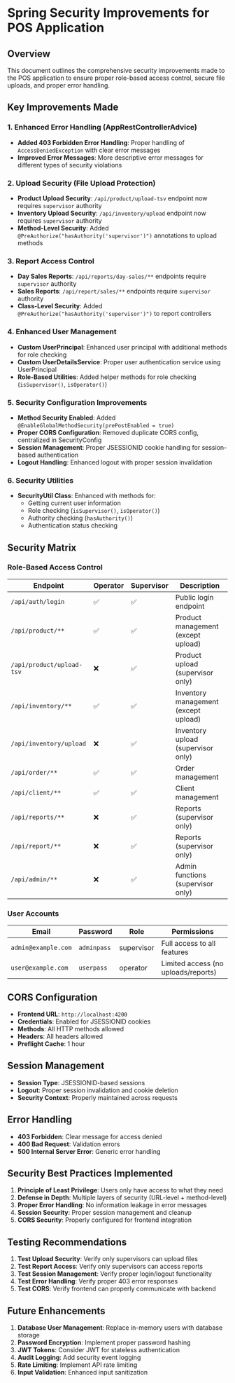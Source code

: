 # Spring Security Improvements for POS Application

## Overview
This document outlines the comprehensive security improvements made to the POS application to ensure proper role-based access control, secure file uploads, and proper error handling.

## Key Improvements Made

### 1. Enhanced Error Handling (AppRestControllerAdvice)
- **Added 403 Forbidden Error Handling**: Proper handling of `AccessDeniedException` with clear error messages
- **Improved Error Messages**: More descriptive error messages for different types of security violations

### 2. Upload Security (File Upload Protection)
- **Product Upload Security**: `/api/product/upload-tsv` endpoint now requires `supervisor` authority
- **Inventory Upload Security**: `/api/inventory/upload` endpoint now requires `supervisor` authority
- **Method-Level Security**: Added `@PreAuthorize("hasAuthority('supervisor')")` annotations to upload methods

### 3. Report Access Control
- **Day Sales Reports**: `/api/reports/day-sales/**` endpoints require `supervisor` authority
- **Sales Reports**: `/api/report/sales/**` endpoints require `supervisor` authority
- **Class-Level Security**: Added `@PreAuthorize("hasAuthority('supervisor')")` to report controllers

### 4. Enhanced User Management
- **Custom UserPrincipal**: Enhanced user principal with additional methods for role checking
- **Custom UserDetailsService**: Proper user authentication service using UserPrincipal
- **Role-Based Utilities**: Added helper methods for role checking (`isSupervisor()`, `isOperator()`)

### 5. Security Configuration Improvements
- **Method Security Enabled**: Added `@EnableGlobalMethodSecurity(prePostEnabled = true)`
- **Proper CORS Configuration**: Removed duplicate CORS config, centralized in SecurityConfig
- **Session Management**: Proper JSESSIONID cookie handling for session-based authentication
- **Logout Handling**: Enhanced logout with proper session invalidation

### 6. Security Utilities
- **SecurityUtil Class**: Enhanced with methods for:
  - Getting current user information
  - Role checking (`isSupervisor()`, `isOperator()`)
  - Authority checking (`hasAuthority()`)
  - Authentication status checking

## Security Matrix

### Role-Based Access Control

| Endpoint | Operator | Supervisor | Description |
|----------|----------|------------|-------------|
| `/api/auth/login` | ✅ | ✅ | Public login endpoint |
| `/api/product/**` | ✅ | ✅ | Product management (except upload) |
| `/api/product/upload-tsv` | ❌ | ✅ | Product upload (supervisor only) |
| `/api/inventory/**` | ✅ | ✅ | Inventory management (except upload) |
| `/api/inventory/upload` | ❌ | ✅ | Inventory upload (supervisor only) |
| `/api/order/**` | ✅ | ✅ | Order management |
| `/api/client/**` | ✅ | ✅ | Client management |
| `/api/reports/**` | ❌ | ✅ | Reports (supervisor only) |
| `/api/report/**` | ❌ | ✅ | Reports (supervisor only) |
| `/api/admin/**` | ❌ | ✅ | Admin functions (supervisor only) |

### User Accounts

| Email | Password | Role | Permissions |
|-------|----------|------|-------------|
| `admin@example.com` | `adminpass` | supervisor | Full access to all features |
| `user@example.com` | `userpass` | operator | Limited access (no uploads/reports) |

## CORS Configuration
- **Frontend URL**: `http://localhost:4200`
- **Credentials**: Enabled for JSESSIONID cookies
- **Methods**: All HTTP methods allowed
- **Headers**: All headers allowed
- **Preflight Cache**: 1 hour

## Session Management
- **Session Type**: JSESSIONID-based sessions
- **Logout**: Proper session invalidation and cookie deletion
- **Security Context**: Properly maintained across requests

## Error Handling
- **403 Forbidden**: Clear message for access denied
- **400 Bad Request**: Validation errors
- **500 Internal Server Error**: Generic error handling

## Security Best Practices Implemented

1. **Principle of Least Privilege**: Users only have access to what they need
2. **Defense in Depth**: Multiple layers of security (URL-level + method-level)
3. **Proper Error Handling**: No information leakage in error messages
4. **Session Security**: Proper session management and cleanup
5. **CORS Security**: Properly configured for frontend integration

## Testing Recommendations

1. **Test Upload Security**: Verify only supervisors can upload files
2. **Test Report Access**: Verify only supervisors can access reports
3. **Test Session Management**: Verify proper login/logout functionality
4. **Test Error Handling**: Verify proper 403 error responses
5. **Test CORS**: Verify frontend can properly communicate with backend

## Future Enhancements

1. **Database User Management**: Replace in-memory users with database storage
2. **Password Encryption**: Implement proper password hashing
3. **JWT Tokens**: Consider JWT for stateless authentication
4. **Audit Logging**: Add security event logging
5. **Rate Limiting**: Implement API rate limiting
6. **Input Validation**: Enhanced input sanitization 